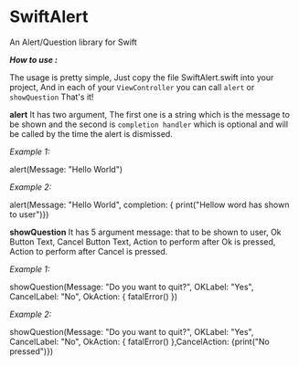 # SwiftAlert
An Alert/Question library for Swift

***How to use :***

The usage is pretty simple, Just copy the file SwiftAlert.swift into your project, And in each of your `ViewController` you can call `alert` or `showQuestion`
That's it!

**alert** 
It has two argument, The first one is a string which is the message to be shown and the second is `completion handler` which is optional and will be called by the time the alert is dismissed.

*Example 1:*

alert(Message: "Hello World")

*Example 2:*

alert(Message: "Hello World", completion: { print("Hellow word has shown to user")})

**showQuestion**
It has 5 argument message: that to be shown to user, Ok Button Text, Cancel Button Text, Action to perform after Ok is pressed, Action to perform after Cancel is pressed.

*Example 1:*

showQuestion(Message: "Do you want to quit?", OKLabel: "Yes", CancelLabel: "No", OkAction: {
            fatalError()
        })

*Example 2:*

showQuestion(Message: "Do you want to quit?", OKLabel: "Yes", CancelLabel: "No", OkAction: {
            fatalError()
        },CancelAction: {print("No pressed")})
